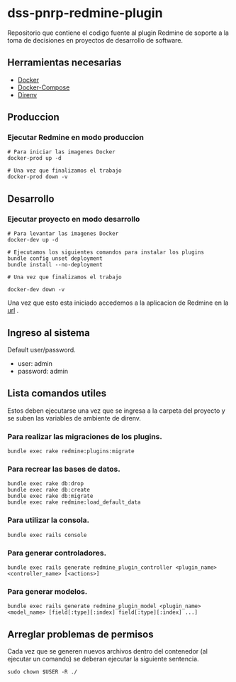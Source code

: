 # dss-pnrp-redmine-plugin

Repositorio que contiene el codigo fuente al plugin Redmine de soporte a la toma
de decisiones en proyectos de desarrollo de software.

## Herramientas necesarias

* [Docker](https://docs.docker.com/engine/install/ubuntu/)
* [Docker-Compose](https://docs.docker.com/compose/install/)
* [Direnv](https://direnv.net/)

## Produccion

### Ejecutar Redmine en modo produccion
```
# Para iniciar las imagenes Docker
docker-prod up -d

# Una vez que finalizamos el trabajo
docker-prod down -v
```
## Desarrollo

### Ejecutar proyecto en modo desarrollo
```
# Para levantar las imagenes Docker
docker-dev up -d

# Ejecutamos los siguientes comandos para instalar los plugins
bundle config unset deployment
bundle install --no-deployment

# Una vez que finalizamos el trabajo

docker-dev down -v
```

Una vez que esto esta iniciado accedemos a la aplicacion de Redmine en la [url](http://localhost:8080) .

## Ingreso al sistema
Default user/password.
* user: admin
* password: admin

## Lista comandos utiles
Estos deben ejecutarse una vez que se ingresa a la carpeta del proyecto y se suben las variables de ambiente de direnv.

### Para realizar las migraciones de los plugins.
```
bundle exec rake redmine:plugins:migrate
```

### Para recrear las bases de datos.
```
bundle exec rake db:drop
bundle exec rake db:create
bundle exec rake db:migrate
bundle exec rake redmine:load_default_data
```

### Para utilizar la consola. 
```
bundle exec rails console
```

### Para generar controladores.
```
bundle exec rails generate redmine_plugin_controller <plugin_name> <controller_name> [<actions>]
```

### Para generar modelos.
```
bundle exec rails generate redmine_plugin_model <plugin_name> <model_name> [field[:type][:index] field[:type][:index] ...]
```

## Arreglar problemas de permisos
Cada vez que se generen nuevos archivos dentro del contenedor (al ejecutar un comando) se deberan ejecutar la siguiente sentencia.
```
sudo chown $USER -R ./
```




